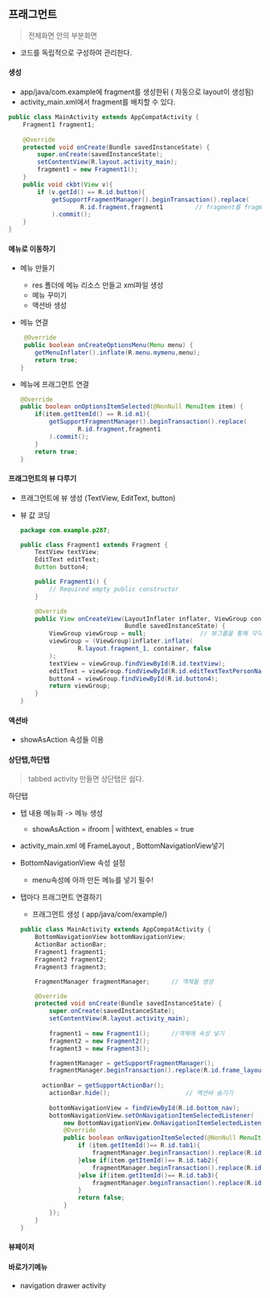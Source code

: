 ## 프래그먼트

> 전체화면 안의 부분화면

* 코드를 독립적으로 구성하여 관리한다.



#### 생성

* app/java/com.example에 fragment를 생성한뒤 ( 자동으로 layout이 생성됨)
* activity_main.xml에서 fragment를 배치할 수 있다.

```java
public class MainActivity extends AppCompatActivity {
    Fragment1 fragment1;
    
    @Override
    protected void onCreate(Bundle savedInstanceState) {
        super.onCreate(savedInstanceState);
        setContentView(R.layout.activity_main);
        fragment1 = new Fragment1();        
    }
    public void ckbt(View v){
        if (v.getId() == R.id.button){
            getSupportFragmentManager().beginTransaction().replace(
                    R.id.fragment,fragment1			// fragment를 fragment 1로
            ).commit();        
    }
}
```



#### 메뉴로 이동하기

* 메뉴 만들기

  * res 폴더에 메뉴 리소스 만들고 xml파일 생성
  * 메뉴 꾸미기
  * 액션바 생성

* 메뉴 연결

  ```java
   @Override
   public boolean onCreateOptionsMenu(Menu menu) {
      getMenuInflater().inflate(R.menu.mymenu,menu);
      return true;
  }
  ```

* 메뉴에 프래그먼트 연결

  ```java
  @Override
  public boolean onOptionsItemSelected(@NonNull MenuItem item) {
      if(item.getItemId() == R.id.m1){
          getSupportFragmentManager().beginTransaction().replace(
                  R.id.fragment,fragment1
          ).commit();
      }
      return true;
  }
  ```



#### 프래그먼트의 뷰 다루기

* 프래그먼트에 뷰 생성 (TextView, EditText, button)

* 뷰 값 코딩

  ```java
  package com.example.p287;
  
  public class Fragment1 extends Fragment {
      TextView textView;
      EditText editText;
      Button button4;
  
      public Fragment1() {
          // Required empty public constructor
      }    
  
      @Override
      public View onCreateView(LayoutInflater inflater, ViewGroup container,
                               Bundle savedInstanceState) {
          ViewGroup viewGroup = null;				// 뷰그룹을 통해 각각을 받아온다.
          viewGroup = (ViewGroup)inflater.inflate(
                  R.layout.fragment_1, container, false
          );
          textView = viewGroup.findViewById(R.id.textView);
          editText = viewGroup.findViewById(R.id.editTextTextPersonName);
          button4 = viewGroup.findViewById(R.id.button4);
          return viewGroup;
      }
  }
  ```

  

#### 액션바

* showAsAction 속성들 이용



#### 상단탭,하단탭

> tabbed activity 만들면 상단탭은 쉽다.



하단탭

* 탭 내용 메뉴화 -> 메뉴 생성

  * showAsAction = ifroom | withtext, enables = true

* activity_main.xml 에 FrameLayout , BottomNavigationView넣기

* BottomNavigationView 속성 설정

  * menu속성에 아까 만든 메뉴를 넣기 필수!

* 탭마다 프래그먼트 연결하기

  * 프래그먼트 생성 ( app/java/com/example/)

  ```java
  public class MainActivity extends AppCompatActivity {
      BottomNavigationView bottomNavigationView;
      ActionBar actionBar;
      Fragment1 fragment1;		
      Fragment2 fragment2;
      Fragment3 fragment3;
  
      FragmentManager fragmentManager;		// 객체들 생성
  
      @Override
      protected void onCreate(Bundle savedInstanceState) {
          super.onCreate(savedInstanceState);
          setContentView(R.layout.activity_main);
          
          fragment1 = new Fragment1();		//객체에 속성 넣기
          fragment2 = new Fragment2();
          fragment3 = new Fragment3();
  
          fragmentManager = getSupportFragmentManager();
          fragmentManager.beginTransaction().replace(R.id.frame_layout, fragment1).commit(); // 기본화면 fragment 1
          
  		actionBar = getSupportActionBar();
          actionBar.hide();						// 액션바 숨기기
          
          bottomNavigationView = findViewById(R.id.bottom_nav);
          bottomNavigationView.setOnNavigationItemSelectedListener(
              new BottomNavigationView.OnNavigationItemSelectedListener() {
              @Override
              public boolean onNavigationItemSelected(@NonNull MenuItem item) {		// tab이 눌렸을때 발생하는 이벤트
                  if (item.getItemId()== R.id.tab1){
                      fragmentManager.beginTransaction().replace(R.id.frame_layout, fragment1).commit(); // tab1 -> fragment1
                  }else if(item.getItemId()== R.id.tab2){
                      fragmentManager.beginTransaction().replace(R.id.frame_layout, fragment2).commit(); // tab2 -> fragment2
                  }else if(item.getItemId()== R.id.tab3){
                      fragmentManager.beginTransaction().replace(R.id.frame_layout, fragment3).commit(); // tab3 -> fragment3
                  }
                  return false;
              }
          });
      }
  }
  ```



#### 뷰페이저



#### 바로가기메뉴

* navigation drawer activity

  

